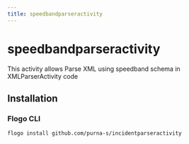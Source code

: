 ```yaml
---
title: speedbandparseractivity
---
```


# speedbandparseractivity
This activity allows Parse XML using speedband schema in XMLParserActivity code

## Installation
### Flogo CLI
```bash
flogo install github.com/purna-s/incidentparseractivity
```

